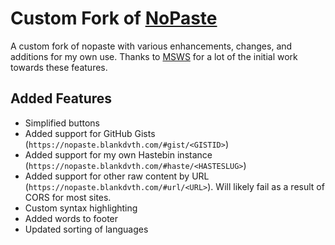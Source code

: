 # Custom Fork of [NoPaste](https://github.com/bokub/nopaste)
A custom fork of nopaste with various enhancements, changes, and additions for my own use. Thanks to [MSWS](https://github.com/MSWS) for a lot of the initial work towards these features.

## Added Features
- Simplified buttons
- Added support for GitHub Gists (`https://nopaste.blankdvth.com/#gist/<GISTID>`)
- Added support for my own Hastebin instance (`https://nopaste.blankdvth.com/#haste/<HASTESLUG>`)
- Added support for other raw content by URL (`https://nopaste.blankdvth.com/#url/<URL>`). Will likely fail as a result of CORS for most sites.
- Custom syntax highlighting
- Added words to footer
- Updated sorting of languages
